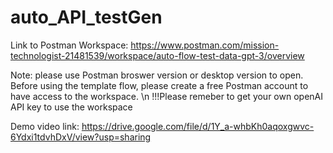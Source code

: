 # auto_API_testGen


Link to Postman Workspace:
https://www.postman.com/mission-technologist-21481539/workspace/auto-flow-test-data-gpt-3/overview

Note: please use Postman broswer version or desktop version to open. Before using the template flow, please create a free Postman account to have access to the workspace.
\n !!!Please remeber to get your own openAI API key to use the workspace


Demo video link: 
https://drive.google.com/file/d/1Y_a-whbKh0aqoxgwvc-6Ydxi1tdvhDxV/view?usp=sharing
